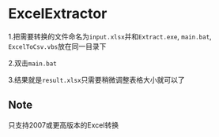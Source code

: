# ExcelExtractor

1.把需要转换的文件命名为`input.xlsx`并和`Extract.exe`, `main.bat`, `ExcelToCsv.vbs`放在同一目录下

2.双击`main.bat`

3.结果就是`result.xlsx`只需要稍微调整表格大小就可以了

## Note
只支持2007或更高版本的Excel转换
